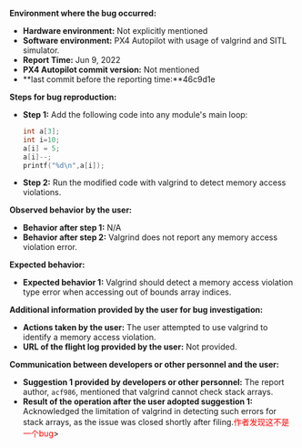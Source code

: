 **Environment where the bug occurred:**

- **Hardware environment:** Not explicitly mentioned
- **Software environment:** PX4 Autopilot with usage of valgrind and SITL simulator.
- **Report Time:** Jun 9, 2022
- **PX4 Autopilot commit version:** Not mentioned
- **last commit before the reporting time:**46c9d1e

**Steps for bug reproduction:**

- **Step 1:** Add the following code into any module's main loop:
  ```c
  int a[3];        
  int i=10;        
  a[i] = 5;        
  a[i]--;        
  printf("%d\n",a[i]);
  ```
- **Step 2:** Run the modified code with valgrind to detect memory access violations.

**Observed behavior by the user:**
- **Behavior after step 1:** N/A
- **Behavior after step 2:** Valgrind does not report any memory access violation error.

**Expected behavior:**
- **Expected behavior 1:** Valgrind should detect a memory access violation type error when accessing out of bounds array indices.

**Additional information provided by the user for bug investigation:**
- **Actions taken by the user:** The user attempted to use valgrind to identify a memory access violation.
- **URL of the flight log provided by the user:** Not provided.

**Communication between developers or other personnel and the user:**
- **Suggestion 1 provided by developers or other personnel:** The report author, `acf986`, mentioned that valgrind cannot check stack arrays.
- **Result of the operation after the user adopted suggestion 1:** Acknowledged the limitation of valgrind in detecting such errors for stack arrays, as the issue was closed shortly after filing.<font color='red'>作者发现这不是一个bug</font>>

